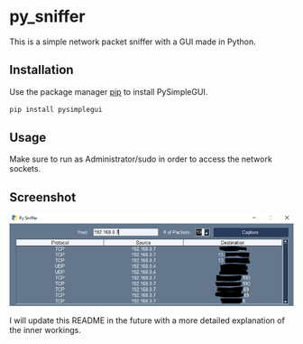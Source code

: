 # py_sniffer

This is a simple network packet sniffer with a GUI made in Python.

## Installation

Use the package manager [pip](https://pip.pypa.io/en/stable/) to install PySimpleGUI.

```bash
pip install pysimplegui
```

## Usage

Make sure to run as Administrator/sudo in order to access the network sockets.

## Screenshot

![screenshot](https://github.com/R-Albuquerque/py_sniffer/blob/main/screenshots/sniff_gui.PNG)

I will update this README in the future with a more detailed explanation of the inner workings.